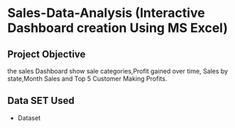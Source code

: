 # Sales-Data-Analysis (Interactive Dashboard creation Using MS Excel)
## Project Objective
the sales Dashboard show sale categories,Profit gained over time, Sales by state,Month Sales and Top 5 Customer Making Profits.
## Data SET Used 
- <a haref = "https://github.com/Salam123-c/Data-analyst-Daashboard/blob/main/github.xlsx" > Dataset<a/>
